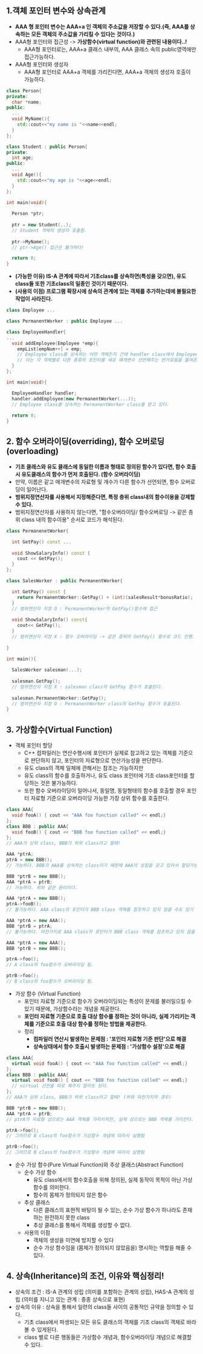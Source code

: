 ## 1.객체 포인터 변수와 상속관계
  - **AAA 형 포인터 변수는 AAA+a 인 객체의 주소값을 저장할 수 있다.(즉, AAA를 상속하는 모든 객체의 주소값을 가리킬 수 있다는 것이다.)**
  - AAA형 포인터와 접근성 -> **가상함수(virtual function)와 관련된 내용이다..!**
    - AAA형 포인터로는, AAA+a 클래스 내부의, AAA 클래스 속의 public영역에만 접근가능하다.
  - AAA형 포인터와 생성자
    - AAA형 포인터로 AAA+a 객체를 가리킨다면, AAA+a 객체의 생성자 호출이 가능하다.
    
```cpp
class Person{
private:
  char *name;
public:
  ...
  void MyName(){
    std::cout<<"my name is "<<name<<endl;
  }
}; 

class Student : public Person{
private:
  int age;
public:
  ...
  void Age(){
    std::cout<<"my age is "<<age<<endl;
  }
}; 

int main(void){
  
  Person *ptr;
  
  ptr = new Student(..);
  // Student 객체의 생성자 호출함.
  
  ptr->MyName();
  // ptr->Age() 접근은 불가하다!

  return 0;
}
```

  - **(가능한 이유) IS-A 관계에 따라서 기초class를 상속하면(특성을 갖으면), 유도class들 또한 기초class의 일종인 것이기 때문이다.** 
  - **(사용의 이점) 프로그램 확장시에 상속의 관계에 있는 객체를 추가하는데에 불필요한 작업이 사라진다.**
  
```cpp
class Employee ...

class PermanentWorker : public Employee ...

class EmployeeHandler{
...
  void addEmployee(Employee *emp){
    empList[empNum++] = emp;
    // Employee class를 상속하는 어떤 객체든지 간에 handler class에서 Employee 객체 포인터을 매개변수로 받아들일 수 있다.
    // 이는 각 객체별로 다른 종류의 포인터를 새로 매개변수 선언해주는 번거로움을 줄여준다.
  }
};

int main(void){

  EmployeeHandler handler;
  handler.addEmployee(new PermanentWorker(...));
  // Employee class를 상속하는 PermanentWorker class를 받고 있다.
  
  return 0;
}
```

## 2. 함수 오버라이딩(overriding), 함수 오버로딩(overloading)
  - **기초 클래스와 유도 클래스에 동일한 이름과 형태로 정의된 함수가 있다면, 함수 호출시 유도클래스의 함수가 먼저 호출된다. (함수 오버라이딩)**
  - 만약, 이름은 같고 매개변수의 자료형 및 개수가 다른 함수가 선언되면, 함수 오버로딩이 일어난다.
  - **범위지정연산자를 사용해서 지정해준다면, 특정 층위 class내의 함수이용을 강제할 수 있다.**
  - 범위지정연산자를 사용하지 않는다면, "함수오버라이딩/ 함수오버로딩 -> 같은 층위 class 내의 함수이용" 순서로 코드가 해석된다.
  
```cpp
class PermanenetWorker{

  int GetPay() const ...
  
  void ShowSalaryInfo() const {
    cout << GetPay();
  }
};

class SalesWorker : public PermanentWorker{

  int GetPay() const {
    return PermanentWorker::GetPay() + (int)(salesResult*bonusRatio);
  }
  // 범위연산자 지정 O : PermanentWorker의 GetPay()함수에 접근
  
  void ShowSalaryInfo() const{
    cout<< GetPay();
  }
  // 범위연산자 지정 X : 함수 오버라이딩 -> 같은 층위의 GetPay() 함수로 코드 진행.
  
}

int main(){
  
  SalesWorker salesman(...);
  
  salesman.GetPay();
  // 범위연산자 지정 X : salesman class의 GetPay 함수가 호출된다.
  
  salesman.PermanentWorker::GetPay();
  // 범위연산자 지정 O : PermanentWorker class의 GetPay 함수가 호출된다.
}
```

## 3. 가상함수(Virtual Function)
  - 객체 포인터 할당
    - C++ 컴파일러는 연산수행시에 포인터가 실제로 참고하고 있는 객체를 기준으로 판단하지 않고, 포인터의 자료형으로 연산가능성을 판단한다.
    - 유도 class의 객체 일체에 관해서는 참조는 가능하지만
    - 유도 class의 함수를 호출하거나, 유도 class 포인터에 기초 class포인터를 할당하는 것은 불가능하다.
    - 또한 함수 오버라이딩이 일어나서, 동일명, 동일형태의 함수를 호출할 경우 포인터 자료형 기준으로 오버라이딩 가능한 가장 상위 함수를 호출한다.
     
```cpp
class AAA{
  void fooA() { cout << "AAA foo function called" << endl;}
};
class BBB : public AAA{
  void fooB() { cout << "BBB foo function called" << endl;}
};
// AAA가 상위 class, BBB가 하위 class라고 할때!

AAA *ptrA;
ptrA = new BBB();
// 가능하다. BBB가 AAA를 상속하는 class이기 때문에 AAA의 성질을 갖고 있어서 할당가능하다고 판단한 것이다.

BBB *ptrB = new BBB();
AAA *ptrA = ptrB;
// 가능하다. 위와 같은 원리이다.

AAA *ptrA = new BBB();
ptrA->fooB();
// 불가능하다. AAA class의 포인터가 BBB class 객체를 참조하고 있지 않을 수도 있기 떄문이다.

AAA *ptrA = new AAA();
BBB *ptrB = ptrA;
// 불가능하다. 마찬가지로 AAA class의 포인터가 BBB class 객체를 참조하고 있지 않을 수도 있기 떄문이다.

AAA *ptrA = new AAA();
BBB *ptrB = new BBB();

ptrA->foo();
// A class의 foo함수가 오버라이딩 됨.

ptrB->foo();
// B class의 foo함수가 오버라이딩 됨.
```

  - 가상 함수 (Virtual Function)
    - 포인터 자료형 기준으로 함수가 오버라이딩되는 특성이 문제를 불러일으킬 수 있기 때문에, 가상함수라는 개념을 제공한다.
    - **포인터 자료형 기준으로 호출 대상 함수를 정하는 것이 아니라, 실제 가리키는 객체를 기준으로 호출 대상 함수를 정하는 방법을 제공한다.**
    - 정리
      - **컴파일러 연산시 발생하는 문제점 : '포인터 자료형 기준 판단'으로 해결**
      - **상속상태에서 함수 호출시 발생하는 문제점 : '가상함수 설정'으로 해결**
      
```cpp
class AAA{
  virtual void fooA() { cout << "AAA foo function called" << endl;}
};
class BBB : public AAA{
  virtual void fooB() { cout << "BBB foo function called" << endl;}
  // virtual 선언을 따로 해주지 않아도 된다.
};
// AAA가 상위 class, BBB가 하위 class라고 할때! (위와 마찬가지의 경우)

BBB *ptrB = new BBB();
AAA *ptrA = ptrB;
// ptrA가 자료형 상으로는 AAA 객체를 가리키지만, 실제 상으로는 BBB 객체를 가리킨다.

ptrA->foo();
// 그러므로 B class의 foo함수가 가상함수 개념에 따라서 실행됨

ptrB->foo();
// 그러므로 B class의 foo함수가 가상함수 개념에 따라서 실행됨
```

  - 순수 가상 함수(Pure Virtual Function)와 추상 클래스(Abstract Function)
    - 순수 가상 함수
      - 유도 class에서의 함수호출을 위해 정의된, 실제 동작이 목적이 아닌 가상 함수를 의미한다.
      - 함수의 몸체가 정의되지 않은 함수
    - 추상 클래스
      - 다른 클래스의 표현적 바탕이 될 수 있는, 순수 가상 함수가 하나라도 존재하는 완전하지 못한 class
      - 추상 클래스를 통해서 객체를 생성할 수 없다.
    - 사용의 이점
      - 객체의 생성을 미연에 방지할 수 있다
      - 순수 가상 함수임을 (몸체가 정의되지 않았음을) 명시하는 역할을 해줄 수 있다.

## 4. 상속(Inheritance)의 조건, 이유와 핵심정리!
  - 상속의 조건 : IS-A 관계의 성립 (의미를 포함하는 관계의 성립), HAS-A 관계의 성립 (의미를 지니고 있는 관계 : 종종 상속으로 표현)
  - 상속의 이유 : 상속을 통해서 일련의 class들 사이의 공통적인 규약을 정의할 수 있다.
    - 기초 class에서 파생되는 모든 유도 클래스의 객체를 기초 class의 객체로 바라볼 수 있게된다.
    - class 별로 다른 행동들은 가상함수 개념과, 함수오버라이딩 개념으로 해결할 수 있다.

  
  
  
  
  
  
  
  
  